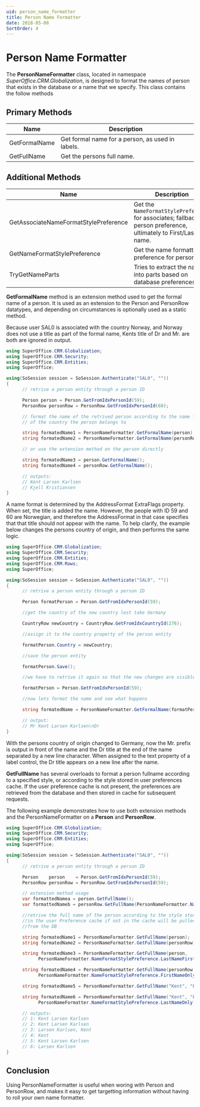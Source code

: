 ```yaml
---
uid: person_name_formatter
title: Person Name Formatter
date: 2018-05-08
SortOrder: 4
---
```

# Person Name Formatter

The **PersonNameFormatter** class, located in namespace _SuperOffice.CRM.Globalization_, is designed to format the names of person that exists in the database or a name that we specify. This class contains the follow methods

## Primary Methods 

|Name             |Description                     |
|-----------------|--------------------------------|
|GetFormalName |Get formal name for a person, as used in labels.|
|GetFullName   |Get the persons full name.|

## Additional Methods

|Name             |Description                     |
|-----------------|--------------------------------|
|GetAssociateNameFormatStylePreference|Get the `NameFormatStylePreference` for associates; fallback to person preference, ultimately to First/Last name.|
|GetNameFormatStylePreference|Get the name formatting preference for persons.|
|TryGetNameParts|Tries to extract the name into parts based on database preferences.|

**GetFormalName** method is an extension method used to get the formal name of a person. It is used as an extension to the Person and PersonRow datatypes, and depending on circumstances is optionally used as a static method.

Because user SAL0 is associated with the country Norway, and Norway does not use a title as part of the formal name, Kents title of Dr and Mr. are both are ignored in output.

```csharp
using SuperOffice.CRM.Globalization;
using SuperOffice.CRM.Security;
using SuperOffice.CRM.Entities;
using SuperOffice;

using(SoSession session = SoSession.Authenticate("SAL0", ""))
{
      // retrive a person entity through a person ID 

      Person person = Person.GetFromIdxPersonId(59);
      PersonRow personRow = PersonRow.GetFromIdxPersonId(60);

      // format the name of the retrived person according to the name format
      // of the country the person belongs to

      string formatedName1 = PersonNameFormatter.GetFormalName(person);
      string formatedName2 = PersonNameFormatter.GetFormalName(personRow);

      // or use the extension method on the person directly

      string formatedName3 = person.GetFormalName();
      string formatedName4 = personRow.GetFormalName();

      // outputs:
      // Kent Larsen Karlsen
      // Kjell Kristiansen
}
```

A name format is determined by the AddressFormat ExtraFlags property. When set, the title is added the name. However, the people with ID 59 and 60 are Norwegian, and therefore the AddressFormat in that case specifies that that title should not appear with the name. To help clarify, the example below changes the persons country of origin, and then performs the same logic.

```csharp
using SuperOffice.CRM.Globalization;
using SuperOffice.CRM.Security;
using SuperOffice.CRM.Entities;
using SuperOffice.CRM.Rows;
using SuperOffice;

using(SoSession session = SoSession.Authenticate("SAL0", ""))
{
      // retrive a person entity through a person ID 

      Person formatPerson = Person.GetFromIdxPersonId(59);

      //get the country of the new country lest take Germany

      CountryRow newCountry = CountryRow.GetFromIdxCountryId(276);

      //assign it to the country property of the person entity

      formatPerson.Country = newCountry;

      //save the person entity

      formatPerson.Save();

      //we have to retrive it again so that the new changes are visible

      formatPerson = Person.GetFromIdxPersonId(59);

      //now lets format the name and see what happens

      string formatedName = PersonNameFormatter.GetFormalName(formatPerson);

      // output:
      // Mr Kent Larsen Karlsen\nDr
}
```

With the persons country of origin changed to Germany, now the Mr. prefix is output in front of the name and the Dr title at the end of the name separated by a new line character. When assigned to the text property of a label control, the Dr title appears on a new line after the name.

**GetFullName** has several overloads to format a person fullname according to a specified style, or according to the style stored in user preferences cache. If the user preference cache is not present, the preferences are retrieved from the database and then stored in cache for subsequent requests.

The following example demonstrates how to use both extension methods and the PersonNameFormatter on a **Person** and **PersonRow**.

```csharp
using SuperOffice.CRM.Globalization;
using SuperOffice.CRM.Security;
using SuperOffice.CRM.Entities;
using SuperOffice;

using(SoSession session = SoSession.Authenticate("SAL0", ""))
{
      // retrive a person entity through a person ID

      Person    person    = Person.GetFromIdxPersonId(59);
      PersonRow personRow = PersonRow.GetFromIdxPersonId(59);

      // extension method usage
      var formattedNamea = person.GetFullName();
      var formattedNameb = personRow.GetFullName(PersonNameFormatter.NameFormatStylePreference.LastNameFirstName);

      //retrive the full name of the person according to the style stored
      //in the user Preference cache if not in the cache will be pulled
      //from the DB

      string formatedName1 = PersonNameFormatter.GetFullName(person);
      string formatedName2 = PersonNameFormatter.GetFullName(personRow);

      string formatedName3 = PersonNameFormatter.GetFullName(person,
            PersonNameFormatter.NameFormatStylePreference.LastNameFirstName);

      string formatedName4 = PersonNameFormatter.GetFullName(personRow,
            PersonNameFormatter.NameFormatStylePreference.FirstNameOnly);

      string formatedName5 = PersonNameFormatter.GetFullName("Kent", "Larsen", "Karlsen");

      string formatedName6 = PersonNameFormatter.GetFullName("Kent", "Larsen", "Karlsen",
            PersonNameFormatter.NameFormatStylePreference.LastNameOnly);

      // outputs:
      // 1: Kent Larsen Karlsen
      // 2: Kent Larsen Karlsen
      // 3: Larsen Karlsen, Kent
      // 4: Kent
      // 5: Kent Larsen Karlsen
      // 6: Larsen Karlsen
}
```

## Conclusion

Using PersonNameFormatter is useful when woring with Person and PersonRow, and makes it easy to get targetting information without having to roll your own name formatter.

